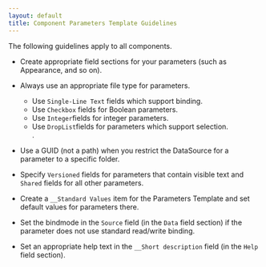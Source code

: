 ```yaml
---
layout: default
title: Component Parameters Template Guidelines
---
```



The following guidelines apply to all components.

- Create appropriate field sections for your parameters (such as Appearance, and so on).

- Always use an appropriate file type for parameters.

  + Use `Single-Line Text` fields which support binding.
  + Use `Checkbox` fields for Boolean parameters.
  + Use `Integer`fields for integer parameters.
  + Use `DropList`fields for parameters which support selection.  
.

- Use a GUID (not a path) when you restrict the DataSource for a parameter to a specific folder.

- Specify `Versioned` fields for parameters that contain visible text and `Shared` fields for all other parameters.

- Create a `__Standard Values` item for the Parameters Template and set default values for parameters there.

- Set the bindmode in the `Source` field (in the `Data` field section) if the parameter does not use standard read/write binding.

- Set an appropriate help text in the `__Short description` field (in the `Help` field section).

